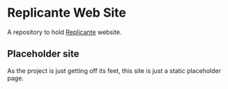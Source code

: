 Replicante Web Site
==============
A repository to hold [Replicante](https://replicante.io/) website.


Placeholder site
----------------
As the project is just getting off its feet, this site is just a static placeholder page.
